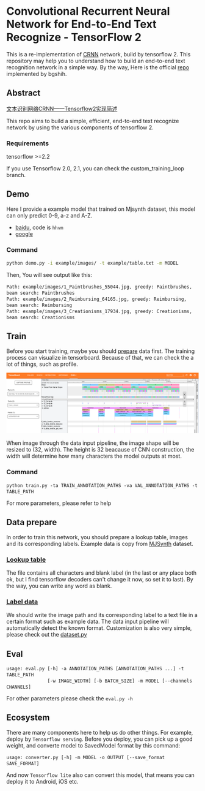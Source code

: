 # Convolutional Recurrent Neural Network for End-to-End Text Recognize - TensorFlow 2

This is a re-implementation of [CRNN](http://arxiv.org/abs/1507.05717) network, build by tensorflow 2. This repository may help you to understand how to build an end-to-end text recognition network in a simple way. By the way, Here is the official [repo](https://github.com/bgshih/crnn) implemented by bgshih.

## Abstract

[文本识别网络CRNN——Tensorflow2实现简述](https://zhuanlan.zhihu.com/p/122512498)

This repo aims to build a simple, efficient, end-to-end text recognize network by using the various components of tensorflow 2.

### Requirements

tensorflow >=2.2

If you use Tensorflow 2.0, 2.1, you can check the custom_training_loop branch.

## Demo

Here I provide a example model that trained on Mjsynth dataset, this model can only predict 0-9, a-z and A-Z.

- [baidu](https://pan.baidu.com/s/1j49KO0AJpVWQ94Yps-yYNw), code is `hhvm`
- [google](https://drive.google.com/open?id=1qUoH3U86YwmsbRCt7vw8WwpZMXKRwDSp)

### Command
```bash
python demo.py -i example/images/ -t example/table.txt -m MODEL
```

Then, You will see output like this:
```
Path: example/images/1_Paintbrushes_55044.jpg, greedy: Paintbrushes, beam search: Paintbrushes
Path: example/images/2_Reimbursing_64165.jpg, greedy: Reimbursing, beam search: Reimbursing
Path: example/images/3_Creationisms_17934.jpg, greedy: Creationisms, beam search: Creationisms
```

## Train

Before you start training, maybe you should [prepare](#Data-prepare) data first.
The training process can visualize in tensorboard. Because of that, we can check the a lot of things, such as profile.

![Tensorboard](doc/tensorboard.png)

When image through the data input pipeline, the image shape will be resized to (32, width). The height is 32 beacause of CNN construction, the width will determine how many characters the model outputs at most.

### Command

```
python train.py -ta TRAIN_ANNOTATION_PATHS -va VAL_ANNOTATION_PATHS -t TABLE_PATH
```

For more parameters, please refer to help

## Data prepare

In order to train this network, you should prepare a lookup table, images and its corresponding labels. Example data is copy from [MJSynth](https://www.robots.ox.ac.uk/~vgg/data/text/) dataset.

### [Lookup table](./example/table.txt)

The file contains all characters and blank label (in the last or any place both ok, but I find tensorflow decoders can't change it now, so set it to last). By the way, you can write any word as blank.

### [Label data](./example/annotation.txt)

We should write the image path and its corresponding label to a text file in a certain format such as example data. The data input pipeline will automatically detect the known format. Customization is also very simple, please check out the [dataset.py](dataset.py)

## Eval

```
usage: eval.py [-h] -a ANNOTATION_PATHS [ANNOTATION_PATHS ...] -t TABLE_PATH
               [-w IMAGE_WIDTH] [-b BATCH_SIZE] -m MODEL [--channels CHANNELS]
```

For other parameters please check the `eval.py -h`

## Ecosystem

There are many components here to help us do other things. For example, deploy by `Tensorflow serving`. Before you deploy, you can pick up a good weight, and converte model to SavedModel format by this command:
```
usage: converter.py [-h] -m MODEL -o OUTPUT [--save_format SAVE_FORMAT]
```
And now `Tensorflow lite` also can convert this model, that means you can deploy it to Android, iOS etc.